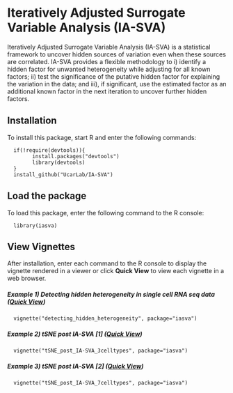 # Iteratively Adjusted Surrogate Variable Analysis (IA-SVA)

Iteratively Adjusted Surrogate Variable Analysis (IA-SVA) is a statistical framework to uncover hidden sources of variation even when these sources are correlated. IA-SVA provides a flexible methodology to i) identify a hidden factor for unwanted heterogeneity while adjusting for all known factors; ii) test the significance of the putative hidden factor for explaining the variation in the data; and iii), if significant, use the estimated factor as an additional known factor in the next iteration to uncover further hidden factors.

## Installation

To install this package, start R and enter the following commands:

      if(!require(devtools)){
            install.packages("devtools")
            library(devtools)
      }
      install_github("UcarLab/IA-SVA")

## Load the package

To load this package, enter the following command to the R console:

      library(iasva)

## View Vignettes

After installation, enter each command to the R console to display the vignette rendered in a viewer or click __Quick View__ to view each vignette in a web browser. 

##### Example 1) Detecting hidden heterogeneity in single cell RNA seq data   ([Quick View](http://htmlpreview.github.io/?https://github.com/UcarLab/IA-SVA/blob/master/inst/doc/detecting_hidden_heterogeneity.html))

      vignette("detecting_hidden_heterogeneity", package="iasva")

##### Example 2) tSNE post IA-SVA [1]   ([Quick View](http://htmlpreview.github.io/?https://github.com/UcarLab/IA-SVA/blob/master/inst/doc/tSNE_post_IA-SVA_3celltypes.html))

      vignette("tSNE_post_IA-SVA_3celltypes", package="iasva")  

##### Example 3) tSNE post IA-SVA [2]   ([Quick View](http://htmlpreview.github.io/?https://github.com/UcarLab/IA-SVA/blob/master/inst/doc/tSNE_post_IA-SVA_7celltypes.html))

      vignette("tSNE_post_IA-SVA_7celltypes", package="iasva")  
